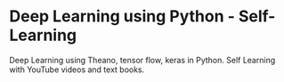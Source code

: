 # Deep Learning using Python - Self-Learning
Deep Learning using Theano, tensor flow, keras in Python. Self Learning with YouTube videos and text books.
